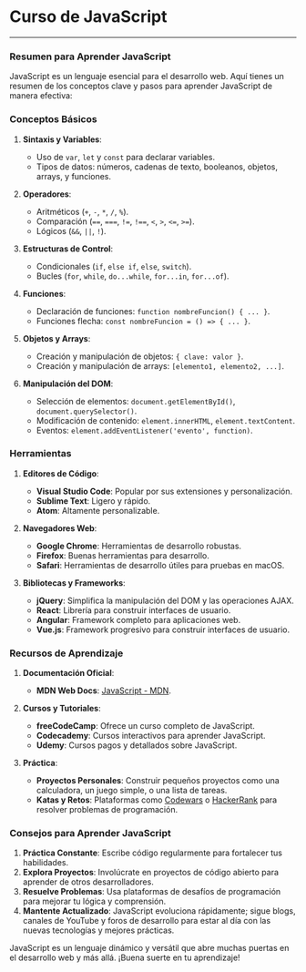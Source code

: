 # Curso de JavaScript

---

### Resumen para Aprender JavaScript

JavaScript es un lenguaje esencial para el desarrollo web. Aquí tienes un resumen de los conceptos clave y pasos para aprender JavaScript de manera efectiva:

### Conceptos Básicos

1. **Sintaxis y Variables**:
   - Uso de `var`, `let` y `const` para declarar variables.
   - Tipos de datos: números, cadenas de texto, booleanos, objetos, arrays, y funciones.

2. **Operadores**:
   - Aritméticos (`+`, `-`, `*`, `/`, `%`).
   - Comparación (`==`, `===`, `!=`, `!==`, `<`, `>`, `<=`, `>=`).
   - Lógicos (`&&`, `||`, `!`).

3. **Estructuras de Control**:
   - Condicionales (`if`, `else if`, `else`, `switch`).
   - Bucles (`for`, `while`, `do...while`, `for...in`, `for...of`).

4. **Funciones**:
   - Declaración de funciones: `function nombreFuncion() { ... }`.
   - Funciones flecha: `const nombreFuncion = () => { ... }`.

5. **Objetos y Arrays**:
   - Creación y manipulación de objetos: `{ clave: valor }`.
   - Creación y manipulación de arrays: `[elemento1, elemento2, ...]`.

6. **Manipulación del DOM**:
   - Selección de elementos: `document.getElementById()`, `document.querySelector()`.
   - Modificación de contenido: `element.innerHTML`, `element.textContent`.
   - Eventos: `element.addEventListener('evento', function)`.

### Herramientas

1. **Editores de Código**:
   - **Visual Studio Code**: Popular por sus extensiones y personalización.
   - **Sublime Text**: Ligero y rápido.
   - **Atom**: Altamente personalizable.

2. **Navegadores Web**:
   - **Google Chrome**: Herramientas de desarrollo robustas.
   - **Firefox**: Buenas herramientas para desarrollo.
   - **Safari**: Herramientas de desarrollo útiles para pruebas en macOS.

3. **Bibliotecas y Frameworks**:
   - **jQuery**: Simplifica la manipulación del DOM y las operaciones AJAX.
   - **React**: Librería para construir interfaces de usuario.
   - **Angular**: Framework completo para aplicaciones web.
   - **Vue.js**: Framework progresivo para construir interfaces de usuario.

### Recursos de Aprendizaje

1. **Documentación Oficial**:
   - **MDN Web Docs**: [JavaScript - MDN](https://developer.mozilla.org/es/docs/Web/JavaScript).

2. **Cursos y Tutoriales**:
   - **freeCodeCamp**: Ofrece un curso completo de JavaScript.
   - **Codecademy**: Cursos interactivos para aprender JavaScript.
   - **Udemy**: Cursos pagos y detallados sobre JavaScript.

3. **Práctica**:
   - **Proyectos Personales**: Construir pequeños proyectos como una calculadora, un juego simple, o una lista de tareas.
   - **Katas y Retos**: Plataformas como [Codewars](https://www.codewars.com/) o [HackerRank](https://www.hackerrank.com/) para resolver problemas de programación.

### Consejos para Aprender JavaScript

1. **Práctica Constante**: Escribe código regularmente para fortalecer tus habilidades.
2. **Explora Proyectos**: Involúcrate en proyectos de código abierto para aprender de otros desarrolladores.
3. **Resuelve Problemas**: Usa plataformas de desafíos de programación para mejorar tu lógica y comprensión.
4. **Mantente Actualizado**: JavaScript evoluciona rápidamente; sigue blogs, canales de YouTube y foros de desarrollo para estar al día con las nuevas tecnologías y mejores prácticas.

JavaScript es un lenguaje dinámico y versátil que abre muchas puertas en el desarrollo web y más allá. ¡Buena suerte en tu aprendizaje!
